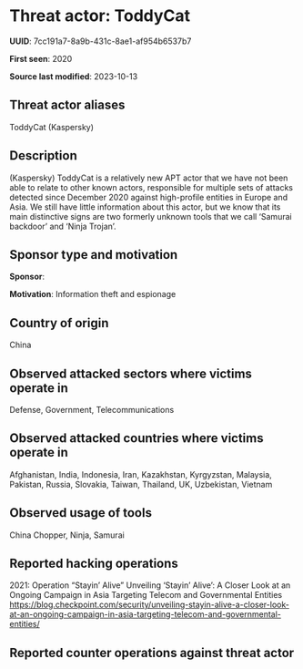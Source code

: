 # Threat actor: ToddyCat

**UUID**: 7cc191a7-8a9b-431c-8ae1-af954b6537b7

**First seen**: 2020

**Source last modified**: 2023-10-13

## Threat actor aliases

ToddyCat (Kaspersky)

## Description

(Kaspersky) ToddyCat is a relatively new APT actor that we have not been able to relate to other known actors, responsible for multiple sets of attacks detected since December 2020 against high-profile entities in Europe and Asia. We still have little information about this actor, but we know that its main distinctive signs are two formerly unknown tools that we call ‘Samurai backdoor’ and ‘Ninja Trojan’.

## Sponsor type and motivation

**Sponsor**: 

**Motivation**: Information theft and espionage


## Country of origin

China

## Observed attacked sectors where victims operate in

Defense, Government, Telecommunications

## Observed attacked countries where victims operate in

Afghanistan, India, Indonesia, Iran, Kazakhstan, Kyrgyzstan, Malaysia, Pakistan, Russia, Slovakia, Taiwan, Thailand, UK, Uzbekistan, Vietnam

## Observed usage of tools

China Chopper, Ninja, Samurai

## Reported hacking operations

2021: Operation “Stayin’ Alive”
Unveiling ‘Stayin’ Alive’: A Closer Look at an Ongoing Campaign in Asia Targeting Telecom and Governmental Entities
https://blog.checkpoint.com/security/unveiling-stayin-alive-a-closer-look-at-an-ongoing-campaign-in-asia-targeting-telecom-and-governmental-entities/

## Reported counter operations against threat actor





